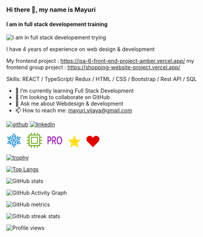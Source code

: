 ### Hi there 👋, my name is Mayuri
#### I am in full stack developement training 
![I am in full stack developement trying ](https://arturssmirnovs.github.io/github-profile-readme-generator/images/banner.png)

I have 4 years of experience on web design & development 

My frontend project : https://isa-6-front-end-project-amber.vercel.app/
my frontend group project : https://shopping-website-project.vercel.app/

Skills: REACT / TypeScript/ Redux / HTML / CSS / Bootstrap / Rest API / SQL

- 🌱 I’m currently learning Full Stack Development  
- 👯 I’m looking to collaborate on GitHub  
- 💬 Ask me about Webdesign & development  
- 📫 How to reach me: mayuri.vijaya@gmail.com 


[<img src='https://cdn.jsdelivr.net/npm/simple-icons@3.0.1/icons/github.svg' alt='github' height='40'>](https://github.com/mayuri2018)  [<img src='https://cdn.jsdelivr.net/npm/simple-icons@3.0.1/icons/linkedin.svg' alt='linkedin' height='40'>](https://www.linkedin.com/in/www.linkedin.com/in/mayuri-vaddempudi/)  

<a href='https://archiveprogram.github.com/'><img src='https://raw.githubusercontent.com/acervenky/animated-github-badges/master/assets/acbadge.gif' width='40' height='40'></a> <a href='https://docs.github.com/en/developers'><img src='https://raw.githubusercontent.com/acervenky/animated-github-badges/master/assets/devbadge.gif' width='40' height='40'></a> <a href='https://github.com/pricing'><img src='https://raw.githubusercontent.com/acervenky/animated-github-badges/master/assets/pro.gif' width='40' height='40'></a> <a href='https://stars.github.com/'><img src='https://raw.githubusercontent.com/acervenky/animated-github-badges/master/assets/starbadge.gif' width='35' height='35'></a> <a href='https://docs.github.com/en/github/supporting-the-open-source-community-with-github-sponsors'><img src='https://raw.githubusercontent.com/acervenky/animated-github-badges/master/assets/sponsorbadge.gif' width='35' height='35'></a> 

[![trophy](https://github-profile-trophy.vercel.app/?username=mayuri2018)](https://github.com/ryo-ma/github-profile-trophy)

[![Top Langs](https://github-readme-stats.vercel.app/api/top-langs/?username=mayuri2018)](https://github.com/anuraghazra/github-readme-stats)

![GitHub stats](https://github-readme-stats.vercel.app/api?username=mayuri2018&show_icons=true)  

![GitHub Activity Graph](https://activity-graph.herokuapp.com/graph?username=mayuri2018)  

![GitHub metrics](https://metrics.lecoq.io/mayuri2018)  

![GitHub streak stats](https://streak-stats.demolab.com/?user=mayuri2018)  

![Profile views](https://gpvc.arturio.dev/mayuri2018)  
